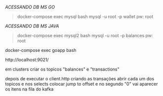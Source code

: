 *ACESSANDO DB MS GO*

> docker-compose exec mysql bash
> mysql -u root -p wallet
> pw: root

*ACESSANDO DB MS JAVA*

> docker-compose exec mysql2 bash 
> mysql -u root -p balances
> pw: root


docker-compose exec goapp bash






http://localhost:9021/

em clusters criar os topicos "balances" e "transactions"

depois de executar o client.http criando as transações
abrir cada um dos topicos e nos selects colocar jump to offset e no segundo "0"
vai aparecer os itens na fila do kafka
    
